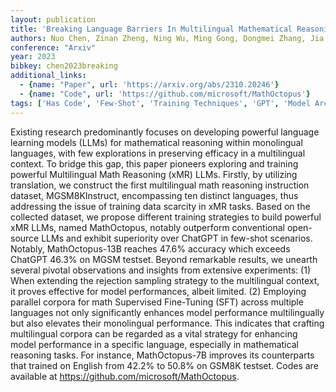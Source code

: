 ```yaml
---
layout: publication
title: 'Breaking Language Barriers In Multilingual Mathematical Reasoning: Insights And Observations'
authors: Nuo Chen, Zinan Zheng, Ning Wu, Ming Gong, Dongmei Zhang, Jia Li
conference: "Arxiv"
year: 2023
bibkey: chen2023breaking
additional_links:
  - {name: "Paper", url: 'https://arxiv.org/abs/2310.20246'}
  - {name: "Code", url: 'https://github.com/microsoft/MathOctopus'}
tags: ['Has Code', 'Few-Shot', 'Training Techniques', 'GPT', 'Model Architecture', 'Fine-Tuning', 'Pretraining Methods']
---
```

Existing research predominantly focuses on developing powerful language
learning models (LLMs) for mathematical reasoning within monolingual languages,
with few explorations in preserving efficacy in a multilingual context. To
bridge this gap, this paper pioneers exploring and training powerful
Multilingual Math Reasoning (xMR) LLMs. Firstly, by utilizing translation, we
construct the first multilingual math reasoning instruction dataset,
MGSM8KInstruct, encompassing ten distinct languages, thus addressing the issue
of training data scarcity in xMR tasks. Based on the collected dataset, we
propose different training strategies to build powerful xMR LLMs, named
MathOctopus, notably outperform conventional open-source LLMs and exhibit
superiority over ChatGPT in few-shot scenarios. Notably, MathOctopus-13B
reaches 47.6% accuracy which exceeds ChatGPT 46.3% on MGSM testset. Beyond
remarkable results, we unearth several pivotal observations and insights from
extensive experiments: (1) When extending the rejection sampling strategy to
the multilingual context, it proves effective for model performances, albeit
limited. (2) Employing parallel corpora for math Supervised Fine-Tuning (SFT)
across multiple languages not only significantly enhances model performance
multilingually but also elevates their monolingual performance. This indicates
that crafting multilingual corpora can be regarded as a vital strategy for
enhancing model performance in a specific language, especially in mathematical
reasoning tasks. For instance, MathOctopus-7B improves its counterparts that
trained on English from 42.2% to 50.8% on GSM8K testset. Codes are available at
https://github.com/microsoft/MathOctopus.
